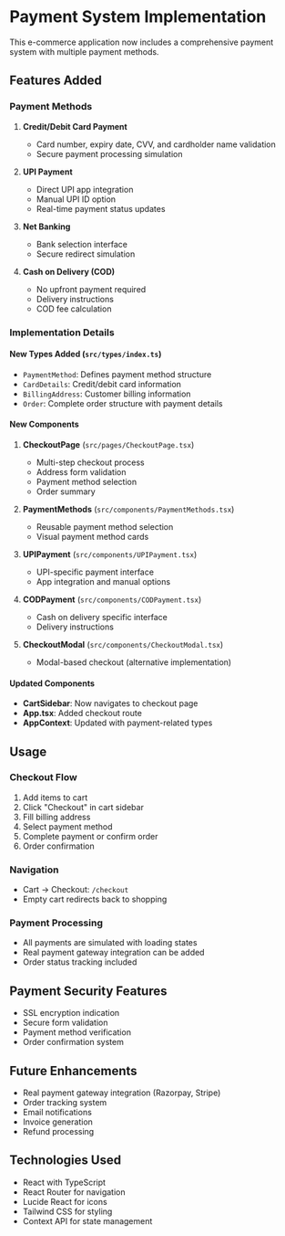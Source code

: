 # Payment System Implementation

This e-commerce application now includes a comprehensive payment system with multiple payment methods.

## Features Added

### Payment Methods
1. **Credit/Debit Card Payment**
   - Card number, expiry date, CVV, and cardholder name validation
   - Secure payment processing simulation

2. **UPI Payment**
   - Direct UPI app integration
   - Manual UPI ID option
   - Real-time payment status updates

3. **Net Banking**
   - Bank selection interface
   - Secure redirect simulation

4. **Cash on Delivery (COD)**
   - No upfront payment required
   - Delivery instructions
   - COD fee calculation

### Implementation Details

#### New Types Added (`src/types/index.ts`)
- `PaymentMethod`: Defines payment method structure
- `CardDetails`: Credit/debit card information
- `BillingAddress`: Customer billing information
- `Order`: Complete order structure with payment details

#### New Components
1. **CheckoutPage** (`src/pages/CheckoutPage.tsx`)
   - Multi-step checkout process
   - Address form validation
   - Payment method selection
   - Order summary

2. **PaymentMethods** (`src/components/PaymentMethods.tsx`)
   - Reusable payment method selection
   - Visual payment method cards

3. **UPIPayment** (`src/components/UPIPayment.tsx`)
   - UPI-specific payment interface
   - App integration and manual options

4. **CODPayment** (`src/components/CODPayment.tsx`)
   - Cash on delivery specific interface
   - Delivery instructions

5. **CheckoutModal** (`src/components/CheckoutModal.tsx`)
   - Modal-based checkout (alternative implementation)

#### Updated Components
- **CartSidebar**: Now navigates to checkout page
- **App.tsx**: Added checkout route
- **AppContext**: Updated with payment-related types

## Usage

### Checkout Flow
1. Add items to cart
2. Click "Checkout" in cart sidebar
3. Fill billing address
4. Select payment method
5. Complete payment or confirm order
6. Order confirmation

### Navigation
- Cart → Checkout: `/checkout`
- Empty cart redirects back to shopping

### Payment Processing
- All payments are simulated with loading states
- Real payment gateway integration can be added
- Order status tracking included

## Payment Security Features
- SSL encryption indication
- Secure form validation
- Payment method verification
- Order confirmation system

## Future Enhancements
- Real payment gateway integration (Razorpay, Stripe)
- Order tracking system
- Email notifications
- Invoice generation
- Refund processing

## Technologies Used
- React with TypeScript
- React Router for navigation
- Lucide React for icons
- Tailwind CSS for styling
- Context API for state management
